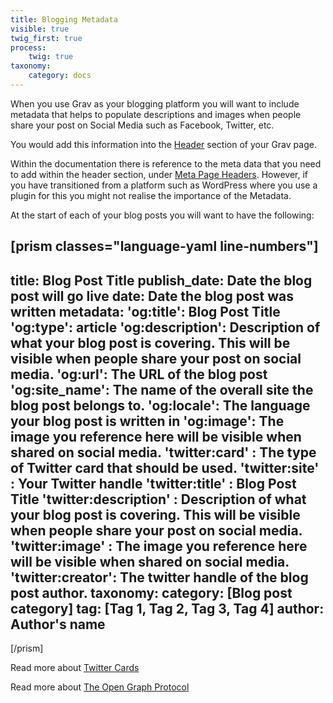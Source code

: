 ```yaml
---
title: Blogging Metadata
visible: true
twig_first: true
process:
    twig: true
taxonomy:
    category: docs
---
```


When you use Grav as your blogging platform you will want to include metadata that helps to populate descriptions and images when people share your post on Social Media such as Facebook, Twitter, etc. 

You would add this information into the [Header](/content/headers) section of your Grav page. 

Within the documentation there is reference to the meta data that you need to add within the header section, under [Meta Page Headers](/content/headers#meta-page-headers).  However, if you have transitioned from a platform such as WordPress where you use a plugin for this you might not realise the importance of the Metadata. 

At the start of each of your blog posts you will want to have the following: 

[prism classes="language-yaml line-numbers"]
---
title: Blog Post Title
publish_date: Date the blog post will go live
date: Date the blog post was written
metadata:
    'og:title': Blog Post Title
    'og:type': article
    'og:description': Description of what your blog post is covering.  This will be visible when people share your post on social media.
    'og:url': The URL of the blog post
    'og:site_name': The name of the overall site the blog post belongs to. 
    'og:locale': The language your blog post is written in
    'og:image': The image you reference here will be visible when shared on social media. 
    'twitter:card' : The type of Twitter card that should be used. 
    'twitter:site' : Your Twitter handle
    'twitter:title' : Blog Post Title
    'twitter:description' : Description of what your blog post is covering.  This will be visible when people share your post on social media.
    'twitter:image' : The image you reference here will be visible when shared on social media. 
    'twitter:creator': The twitter handle of the blog post author. 
taxonomy:
    category: [Blog post category]
    tag: [Tag 1, Tag 2, Tag 3, Tag 4]
    author: Author's name
---
[/prism]

Read more about [Twitter Cards](https://developer.twitter.com/en/docs/tweets/optimize-with-cards/guides/getting-started.html)

Read more about [The Open Graph Protocol](https://ogp.me/)
